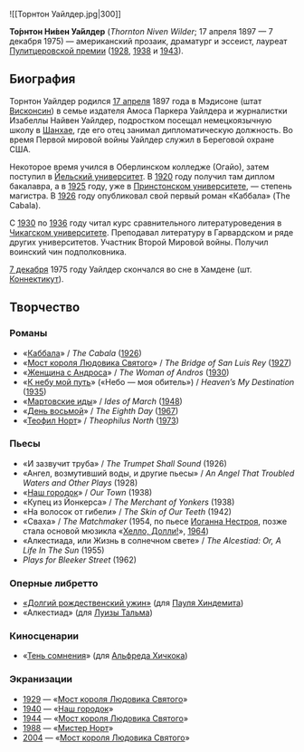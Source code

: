 ![[Торнтон Уайлдер.jpg|300]]

**То́рнтон Ни́вен Уа́йлдер** (*Thornton Niven Wilder*; 17 апреля 1897 — 7 декабря 1975) — американский прозаик, драматург и эссеист, лауреат [Пулитцеровской премии](https://ru.wikipedia.org/wiki/Пулитцеровская_премия) ([1928](https://ru.wikipedia.org/wiki/1928), [1938](https://ru.wikipedia.org/wiki/1938) и [1943](https://ru.wikipedia.org/wiki/1943)).

## Биография

Торнтон Уайлдер родился [17 апреля](https://ru.wikipedia.org/wiki/17_апреля) 1897 года в Мэдисоне (штат [Висконсин](https://ru.wikipedia.org/wiki/Висконсин)) в семье издателя Амоса Паркера Уайлдера и журналистки Изабеллы Найвен Уайлдер, подростком посещал немецкоязычную школу в [Шанхае](https://ru.wikipedia.org/wiki/Шанхай), где его отец занимал дипломатическую должность. Во время Первой мировой войны Уайлдер служил в Береговой охране США.

Некоторое время учился в Оберлинском колледже (Огайо), затем поступил в [Йельский университет](https://ru.wikipedia.org/wiki/Йельский_университет). В [1920](https://ru.wikipedia.org/wiki/1920) году получил там диплом бакалавра, а в [1925](https://ru.wikipedia.org/wiki/1925) году, уже в [Принстонском университете](https://ru.wikipedia.org/wiki/Принстонский_университет), — степень магистра. В [1926](https://ru.wikipedia.org/wiki/1926) году опубликовал свой первый роман «Каббала» (The Cabala).

С [1930](https://ru.wikipedia.org/wiki/1930) по [1936](https://ru.wikipedia.org/wiki/1936) году читал курс сравнительного литературоведения в [Чикагском университете](https://ru.wikipedia.org/wiki/Чикагский_университет). Преподавал литературу в Гарвардском и ряде других университетов. Участник Второй Мировой войны. Получил воинский чин подполковника.

[7 декабря](https://ru.wikipedia.org/wiki/7_декабря) 1975 году Уайлдер скончался во сне в Хамдене (шт. [Коннектикут](https://ru.wikipedia.org/wiki/Коннектикут)).

## Творчество

### Романы

- «[Каббала](https://ru.wikipedia.org/wiki/Каббала_(роман))» / *The Cabala* ([1926](https://ru.wikipedia.org/wiki/1926))
- «[Мост короля Людовика Святого](https://ru.wikipedia.org/wiki/Мост_короля_Людовика_Святого_(роман))» / *The Bridge of San Luis Rey* ([1927](https://ru.wikipedia.org/wiki/1927))
- «[Женщина с Андроса](https://ru.wikipedia.org/w/index.php?title=Женщина_с_Андроса_(роман)&action=edit&redlink=1)» / *The Woman of Andros* ([1930](https://ru.wikipedia.org/wiki/1930))
- «[К небу мой путь](https://ru.wikipedia.org/w/index.php?title=К_небу_мой_путь&action=edit&redlink=1)» («Небо — моя обитель») / *Heaven’s My Destination* ([1935](https://ru.wikipedia.org/wiki/1935))
- «[Мартовские иды](https://ru.wikipedia.org/wiki/Мартовские_иды_(роман))» / *Ides of March* ([1948](https://ru.wikipedia.org/wiki/1948))
- «[День восьмой](https://ru.wikipedia.org/wiki/День_восьмой)» / *The Eighth Day* ([1967](https://ru.wikipedia.org/wiki/1967))
- «[Теофил Норт](https://ru.wikipedia.org/wiki/Теофил_Норт)» / *Theophilus North* ([1973](https://ru.wikipedia.org/wiki/1973))

### Пьесы

- «И зазвучит труба» / *The Trumpet Shall Sound* (1926)
- «Ангел, возмутивший воды, и другие пьесы» / *An Angel That Troubled Waters and Other Plays* (1928)
- «[Наш городок](https://ru.wikipedia.org/wiki/Наш_городок_(пьеса))» / *Our Town* (1938)
- «Купец из Йонкерса» / *The Merchant of Yonkers* (1938)
- «На волосок от гибели» / *The Skin of Our Teeth* (1942)
- «Сваха» / *The Matchmaker* (1954, по пьесе [Иоганна Нестроя](https://ru.wikipedia.org/wiki/Нестрой,_Иоганн), позже стала основой мюзикла «[Хелло, Долли!](https://ru.wikipedia.org/wiki/Хелло,_Долли!_(мюзикл))», [1964](https://ru.wikipedia.org/wiki/1964))
- «Алкестиада, или Жизнь в солнечном свете» / *The Alcestiad: Or, A Life In The Sun* (1955)
- *Plays for Bleeker Street* (1962)

### Оперные либретто

- [«Долгий рождественский ужин»](https://ru.wikipedia.org/wiki/Долгий_рождественский_ужин) (для [Пауля Хиндемита](https://ru.wikipedia.org/wiki/Хиндемит,_Пауль))
- «Алкестиад» (для [Луизы Тальма](https://ru.wikipedia.org/w/index.php?title=Тальма,_Луиза&action=edit&redlink=1))

### Киносценарии

- «[Тень сомнения](https://ru.wikipedia.org/wiki/Тень_сомнения_(фильм))» (для [Альфреда Хичкока](https://ru.wikipedia.org/wiki/Хичкок,_Альфред))

### Экранизации

- [1929](https://ru.wikipedia.org/wiki/1929) — «[Мост короля Людовика Святого](https://ru.wikipedia.org/wiki/Мост_короля_Людовика_Святого_(фильм,_1929))»
- [1940](https://ru.wikipedia.org/wiki/1940) — «[Наш городок](https://ru.wikipedia.org/wiki/Наш_городок_(фильм))»
- [1944](https://ru.wikipedia.org/wiki/1944) — «[Мост короля Людовика Святого](https://ru.wikipedia.org/w/index.php?title=Мост_короля_Людовика_Святого_(фильм,_1944)&action=edit&redlink=1)»
- [1988](https://ru.wikipedia.org/wiki/1988) — «[Мистер Норт](https://ru.wikipedia.org/w/index.php?title=Мистер_Норт_(фильм)&action=edit&redlink=1)»
- [2004](https://ru.wikipedia.org/wiki/2004) — «[Мост короля Людовика Святого](https://ru.wikipedia.org/wiki/Мост_короля_Людовика_Святого_(фильм,_2004))»